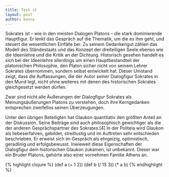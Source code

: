 ```yaml
---
title: Test it
layout: post
author: konny
---
```

Sokrates ist – wie in den meisten Dialogen Platons – die stark dominierende Hauptfigur. Er lenkt das Gespräch auf die Thematik, um die es ihm geht, und steuert die wesentlichen Einfälle bei. Zu seinem Gedankengut zählen das Modell des Ständestaats und das Konzept der dreiteiligen Seele ebenso wie die Ideenlehre und die Kritik an der Dichtung. Historisch gesehen handelt es sich bei der Ideenlehre allerdings um einen Hauptbestandteil der platonischen Philosophie, den Platon sicher nicht von seinem Lehrer Sokrates übernommen, sondern selbst entwickelt hat. Dieser Umstand zeigt, dass die Auffassungen, die der Autor seiner Dialogfigur Sokrates in den Mund legt, nicht ohne weiteres mit denen des historischen Sokrates gleichgesetzt werden dürfen.

Zwar sind nicht alle Äußerungen der Dialogfigur Sokrates als Meinungsäußerungen Platons zu verstehen, doch ihre Kerngedanken entsprechen zweifellos seinen Überzeugungen.

Unter den übrigen Beteiligten hat Glaukon quantitativ den größten Anteil an der Diskussion. Seine Beiträge sind auch philosophisch gewichtiger als die der anderen Gesprächspartner des Sokrates.[4] In der Politeia wird Glaukon als liebeserfahren, gebildet, streitlustig und im Auftreten sehr entschieden beschrieben. Er erweist sich im Gespräch als ehrgeizig, optimistisch, geradlinig und erfolgsbewusst. Inwieweit diese Eigenschaften der Dialogfigur dem historischen Glaukon zukamen, ist unbekannt. Dieser war ein Bruder Platons, gehörte also einer vornehmen Familie Athens an.

{% highlight clojure %}
(def a (+ 1 2))
(def b (/ 15 3))
(* a b)
{% endhighlight %}
